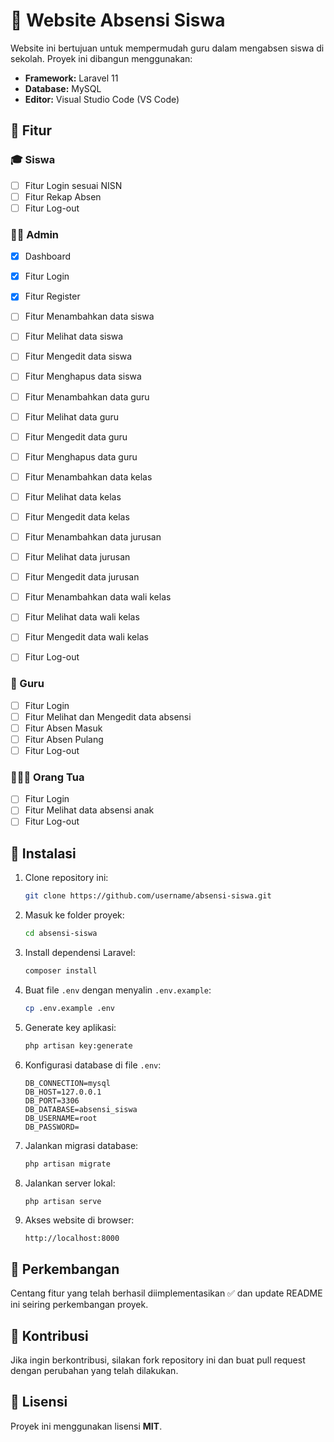 # 📌 Website Absensi Siswa

Website ini bertujuan untuk mempermudah guru dalam mengabsen siswa di sekolah. Proyek ini dibangun menggunakan:

- **Framework:** Laravel 11
- **Database:** MySQL
- **Editor:** Visual Studio Code (VS Code)

## 🚀 Fitur

### 🎓 Siswa
- [ ] Fitur Login sesuai NISN
- [ ] Fitur Rekap Absen
- [ ] Fitur Log-out

### 👨‍🏫 Admin
- [x] Dashboard
- [x] Fitur Login
- [x] Fitur Register

- [ ] Fitur Menambahkan data siswa
- [ ] Fitur Melihat data siswa
- [ ] Fitur Mengedit data siswa
- [ ] Fitur Menghapus data siswa

- [ ] Fitur Menambahkan data guru
- [ ] Fitur Melihat data guru
- [ ] Fitur Mengedit data guru
- [ ] Fitur Menghapus data guru

- [ ] Fitur Menambahkan data kelas
- [ ] Fitur Melihat data kelas
- [ ] Fitur Mengedit data kelas

- [ ] Fitur Menambahkan data jurusan
- [ ] Fitur Melihat data jurusan
- [ ] Fitur Mengedit data jurusan

- [ ] Fitur Menambahkan data wali kelas
- [ ] Fitur Melihat data wali kelas
- [ ] Fitur Mengedit data wali kelas

- [ ] Fitur Log-out

### 🏫 Guru
- [ ] Fitur Login
- [ ] Fitur Melihat dan Mengedit data absensi
- [ ] Fitur Absen Masuk
- [ ] Fitur Absen Pulang
- [ ] Fitur Log-out

### 👨‍👩‍👧 Orang Tua
- [ ] Fitur Login
- [ ] Fitur Melihat data absensi anak
- [ ] Fitur Log-out

## 📌 Instalasi

1. Clone repository ini:
   ```bash
   git clone https://github.com/username/absensi-siswa.git
   ```
2. Masuk ke folder proyek:
   ```bash
   cd absensi-siswa
   ```
3. Install dependensi Laravel:
   ```bash
   composer install
   ```
4. Buat file `.env` dengan menyalin `.env.example`:
   ```bash
   cp .env.example .env
   ```
5. Generate key aplikasi:
   ```bash
   php artisan key:generate
   ```
6. Konfigurasi database di file `.env`:
   ```
   DB_CONNECTION=mysql
   DB_HOST=127.0.0.1
   DB_PORT=3306
   DB_DATABASE=absensi_siswa
   DB_USERNAME=root
   DB_PASSWORD=
   ```
7. Jalankan migrasi database:
   ```bash
   php artisan migrate
   ```
8. Jalankan server lokal:
   ```bash
   php artisan serve
   ```
9. Akses website di browser:
   ```
   http://localhost:8000
   ```

## 📌 Perkembangan
Centang fitur yang telah berhasil diimplementasikan ✅ dan update README ini seiring perkembangan proyek.

## 📌 Kontribusi
Jika ingin berkontribusi, silakan fork repository ini dan buat pull request dengan perubahan yang telah dilakukan.

## 📌 Lisensi
Proyek ini menggunakan lisensi **MIT**.